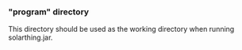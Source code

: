 ### "program" directory
This directory should be used as the working directory when running solarthing.jar.
